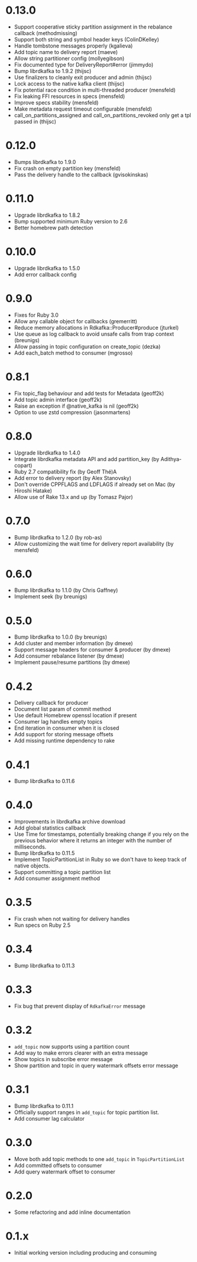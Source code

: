 # 0.13.0
* Support cooperative sticky partition assignment in the rebalance callback (methodmissing)
* Support both string and symbol header keys (ColinDKelley)
* Handle tombstone messages properly (kgalieva)
* Add topic name to delivery report (maeve)
* Allow string partitioner config (mollyegibson)
* Fix documented type for DeliveryReport#error (jimmydo)
* Bump librdkafka to 1.9.2 (thijsc)
* Use finalizers to cleanly exit producer and admin (thijsc)
* Lock access to the native kafka client (thijsc)
* Fix potential race condition in multi-threaded producer (mensfeld)
* Fix leaking FFI resources in specs (mensfeld)
* Improve specs stability (mensfeld)
* Make metadata request timeout configurable (mensfeld)
* call_on_partitions_assigned and call_on_partitions_revoked only get a tpl passed in (thijsc)

# 0.12.0
* Bumps librdkafka to 1.9.0
* Fix crash on empty partition key (mensfeld)
* Pass the delivery handle to the callback (gvisokinskas)

# 0.11.0
* Upgrade librdkafka to 1.8.2
* Bump supported minimum Ruby version to 2.6
* Better homebrew path detection

# 0.10.0
* Upgrade librdkafka to 1.5.0
* Add error callback config

# 0.9.0
* Fixes for Ruby 3.0
* Allow any callable object for callbacks (gremerritt)
* Reduce memory allocations in Rdkafka::Producer#produce (jturkel)
* Use queue as log callback to avoid unsafe calls from trap context (breunigs)
* Allow passing in topic configuration on create_topic (dezka)
* Add each_batch method to consumer (mgrosso)

# 0.8.1
* Fix topic_flag behaviour and add tests for Metadata (geoff2k)
* Add topic admin interface (geoff2k)
* Raise an exception if @native_kafka is nil (geoff2k)
* Option to use zstd compression (jasonmartens)

# 0.8.0
* Upgrade librdkafka to 1.4.0
* Integrate librdkafka metadata API and add partition_key (by Adithya-copart)
* Ruby 2.7 compatibility fix (by Geoff Thé)A
* Add error to delivery report (by Alex Stanovsky)
* Don't override CPPFLAGS and LDFLAGS if already set on Mac (by Hiroshi Hatake)
* Allow use of Rake 13.x and up (by Tomasz Pajor)

# 0.7.0
* Bump librdkafka to 1.2.0 (by rob-as)
* Allow customizing the wait time for delivery report availability (by mensfeld)

# 0.6.0
* Bump librdkafka to 1.1.0 (by Chris Gaffney)
* Implement seek (by breunigs)

# 0.5.0
* Bump librdkafka to 1.0.0 (by breunigs)
* Add cluster and member information (by dmexe)
* Support message headers for consumer & producer (by dmexe)
* Add consumer rebalance listener (by dmexe)
* Implement pause/resume partitions (by dmexe)

# 0.4.2
* Delivery callback for producer
* Document list param of commit method
* Use default Homebrew openssl location if present
* Consumer lag handles empty topics
* End iteration in consumer when it is closed
* Add support for storing message offsets
* Add missing runtime dependency to rake

# 0.4.1
* Bump librdkafka to 0.11.6

# 0.4.0
* Improvements in librdkafka archive download
* Add global statistics callback
* Use Time for timestamps, potentially breaking change if you
  rely on the previous behavior where it returns an integer with
  the number of milliseconds.
* Bump librdkafka to 0.11.5
* Implement TopicPartitionList in Ruby so we don't have to keep
  track of native objects.
* Support committing a topic partition list
* Add consumer assignment method

# 0.3.5
* Fix crash when not waiting for delivery handles
* Run specs on Ruby 2.5

# 0.3.4
* Bump librdkafka to 0.11.3

# 0.3.3
* Fix bug that prevent display of `RdkafkaError` message

# 0.3.2
* `add_topic` now supports using a partition count
* Add way to make errors clearer with an extra message
* Show topics in subscribe error message
* Show partition and topic in query watermark offsets error message

# 0.3.1
* Bump librdkafka to 0.11.1
* Officially support ranges in `add_topic` for topic partition list.
* Add consumer lag calculator

# 0.3.0
* Move both add topic methods to one `add_topic` in `TopicPartitionList`
* Add committed offsets to consumer
* Add query watermark offset to consumer

# 0.2.0
* Some refactoring and add inline documentation

# 0.1.x
* Initial working version including producing and consuming
